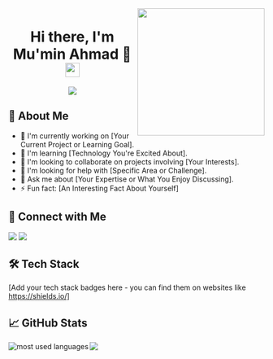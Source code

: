 <img width="250" align="right" src="https://your-banner-image.jpg">

<h1 align="center">
  Hi there, I'm Mu'min Ahmad 👋
  <img src="https://media.giphy.com/media/hvRJCLFzcasrR4ia7z/giphy.gif" width="28">
</h1>

<!-- Typing SVG (Optional - Customize the text below) -->
<p align="center">
  <a href="https://github.com/DenverCoder1/readme-typing-svg"><img src="https://readme-typing-svg.herokuapp.com/?lines=Passionate%20About...&font=Fira%20Code&center=true&width=440&height=45&color=f75c7e&vCenter=true&size=22"></a>
</p> 

## 🚀 About Me

- 🔭 I'm currently working on [Your Current Project or Learning Goal].
- 🌱 I'm learning [Technology You're Excited About].
- 👯 I'm looking to collaborate on projects involving [Your Interests]. 
- 🤔 I'm looking for help with [Specific Area or Challenge].
- 💬 Ask me about [Your Expertise or What You Enjoy Discussing].
- ⚡ Fun fact: [An Interesting Fact About Yourself]

## 🔗 Connect with Me

<a href="[Your LinkedIn Profile]" target="_blank"><img src="https://img.shields.io/badge/-LinkedIn-0077B5?style=for-the-badge&logo=Linkedin&logoColor=white"/></a>
<a href="[Your Twitter Profile]" target="_blank"><img src="https://img.shields.io/badge/-Twitter-1DA1F2?style=for-the-badge&logo=twitter&logoColor=white"/></a> 
<!-- Add more platforms as needed -->

## 🛠 Tech Stack

[Add your tech stack badges here - you can find them on websites like https://shields.io/]

## 📈 GitHub Stats

<img align="left" src="https://github-readme-stats.vercel.app/api/top-langs?username=X-Mumin&show_icons=true&locale=en&layout=compact&theme=radical" alt="most used languages" />

<a href="https://komarev.com/ghpvc/?username=X-Mumin&style=for-the-badge">
    <img src="https://komarev.com/ghpvc/?username=X-Mumin&style=for-the-badge">
</a>
